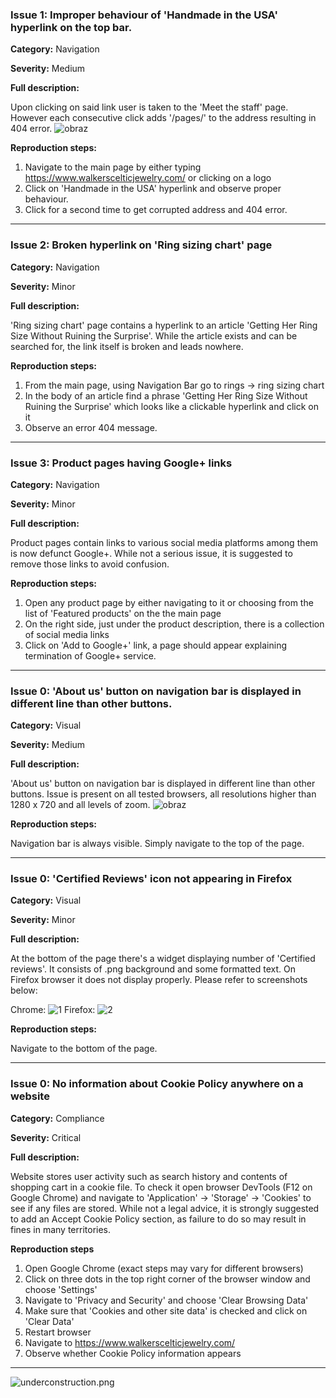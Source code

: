 ### Issue 1: Improper behaviour of 'Handmade in the USA' hyperlink on the top bar.

**Category:** Navigation

**Severity:** Medium

**Full description:**

Upon clicking on said link user is taken to the 'Meet the staff' page. However each consecutive click adds '/pages/' to the address resulting in 404 error.
![obraz](https://github.com/lech-dabrowski/Portfolio-Web-application/assets/112244024/f8bcb297-e3f6-4335-8bd9-a39901dc9277)


**Reproduction steps:**

1. Navigate to the main page by either typing https://www.walkerscelticjewelry.com/ or clicking on a logo
2. Click on 'Handmade in the USA' hyperlink and observe proper behaviour.
3. Click for a second time to get corrupted address and 404 error.

---

### Issue 2: Broken hyperlink on 'Ring sizing chart' page

**Category:** Navigation

**Severity:** Minor

**Full description:**

'Ring sizing chart' page contains a hyperlink to an article 'Getting Her Ring Size Without Ruining the Surprise'. While the article exists and can be searched for, the link itself is broken and leads nowhere.

**Reproduction steps:**

1. From the main page, using Navigation Bar go to rings -> ring sizing chart
2. In the body of an article find a phrase 'Getting Her Ring Size Without Ruining the Surprise' which looks like a clickable hyperlink and click on it
3. Observe an error 404 message.

---

### Issue 3: Product pages having Google+ links

**Category:** Navigation

**Severity:** Minor

**Full description:**

Product pages contain links to various social media platforms among them is now defunct Google+. While not a serious issue, it is suggested to remove those links to avoid confusion.

**Reproduction steps:**

1. Open any product page by either navigating to it or choosing from the list of 'Featured products' on the the main page
2. On the right side, just under the product description, there is a collection of social media links
3. Click on 'Add to Google+' link, a page should appear explaining termination of Google+ service.

---

### Issue 0: 'About us' button on navigation bar is displayed in different line than other buttons.

**Category:** Visual

**Severity:** Medium

**Full description:**

'About us' button on navigation bar is displayed in different line than other buttons. Issue is present on all tested browsers, all resolutions higher than 1280 x 720 and all levels of zoom.
![obraz](https://github.com/lech-dabrowski/Portfolio-Web-application/assets/112244024/b1a6dace-2385-432d-a4e4-219bdeae353a)

**Reproduction steps:**

Navigation bar is always visible. Simply navigate to the top of the page.

---

### Issue 0: 'Certified Reviews' icon not appearing in Firefox

**Category:** Visual

**Severity:** Minor

**Full description:**

At the bottom of the page there's a widget displaying number of 'Certified reviews'. It consists of .png background and some formatted text. On Firefox browser it does not display properly. Please refer to screenshots below:

Chrome:
![1](https://github.com/lech-dabrowski/Portfolio-Web-application/assets/112244024/3be24b4d-c13e-4fc3-9d05-5ecd89bafc61)
Firefox:
![2](https://github.com/lech-dabrowski/Portfolio-Web-application/assets/112244024/979f285f-cf63-4599-b0ec-564bfa404745)


**Reproduction steps:**

Navigate to the bottom of the page.

---

### Issue 0: No information about Cookie Policy anywhere on a website

**Category:** Compliance

**Severity:** Critical

**Full description:**

Website stores user activity such as search history and contents of shopping cart in a cookie file. To check it open browser DevTools (F12 on Google Chrome) and navigate to 'Application' -> 'Storage' -> 'Cookies' to see if any files are stored. While not a legal advice, it is strongly suggested to add an Accept Cookie Policy section, as failure to do so may result in fines in many territories.

**Reproduction steps**

1. Open Google Chrome (exact steps may vary for different browsers) 
2. Click on three dots in the top right corner of the browser window and choose 'Settings'
3. Navigate to 'Privacy and Security' and choose 'Clear Browsing Data'
4. Make sure that 'Cookies and other site data' is checked and click on 'Clear Data'
5. Restart browser
6. Navigate to https://www.walkerscelticjewelry.com/
7. Observe whether Cookie Policy information appears


---
![underconstruction.png](https://2.bp.blogspot.com/-8J_UuUku6RQ/Uy4AGwDbhTI/AAAAAAAACd0/KiJoXRXpazM/s1600/Under_Construction.png)

